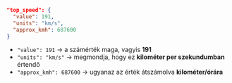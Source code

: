 ```json
"top_speed": {
  "value": 191,
  "units": "km/s",
  "approx_kmh": 687600
}
```

- `"value": 191` → a számérték maga, vagyis **191**
- `"units": "km/s"` → megmondja, hogy ez **kilométer per szekundumban** értendő
- `"approx_kmh": 687600` → ugyanaz az érték átszámolva **kilométer/órára**
